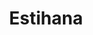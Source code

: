 ---
layout: place
title: Estihana
permalink: /new-york/brooklyn/estihana.html
stateAbbr: NY
stateName: New York
cityName: Brooklyn
seo:
  type: restaurant
  links: null
place_id: ChIJ225B68hEwokRRE8EmbDr1_A
photos:
  - name: >-
      places/ChIJ225B68hEwokRRE8EmbDr1_A/photos/AeeoHcJejvL8kF7GuElQn-wyB20aRVP0YvY0M89N_cR09M6H94-pZoVPnv8oSjDUk1m6GDoi5nYw0AE3rlID4of90DWF3boNu2RefP7u_6JY7qxe6PxvaNrWeegjd7JVqvaBVUZUBVaswR4E_1VfmFW-R6539fGRUIt_ndBQpwDQrySrHHmkVdFis_6faK7Y_G1zUO0SO8FPw_i0dj9pq6ZNubyps0Rh7x8rtVX5x4aPIMS50359NQOFs_V5SrmF_MsuGgF_8cBmvJbJVaA6mWG9e0ski-Hk7YtB4jsdjq8D1cFk0ukbGxAOx50h86CMmpUtDUnyoTwxujGMLs5acA0lr9SfzpRVcT4v5i6FHq2WNesMeHzNmSGUbm-PBJJMue7DLs9bUiJF8wvCCVbhN9zU1QPj0SnmceA34DZ8xS2_dMszE7g
    widthPx: 4032
    heightPx: 1816
    authorAttributions:
      - displayName: D K
        uri: https://maps.google.com/maps/contrib/107151988804144005127
        photoUri: >-
          https://lh3.googleusercontent.com/a-/ALV-UjV8dgkONG4ApNZMcuIYM9KG4uqau--YG0S9RocjodfNDPBBnynsnQ=s100-p-k-no-mo
    flagContentUri: >-
      https://www.google.com/local/imagery/report/?cb_client=maps_api_places.places_api&image_key=!1e10!2sCIHM0ogKEICAgIDB2JHumgE&hl=en-US
    googleMapsUri: >-
      https://www.google.com/maps/place//data=!3m4!1e2!3m2!1sCIHM0ogKEICAgIDB2JHumgE!2e10!4m2!3m1!1s0x89c244c8eb416edb:0xf0d7ebb099044f44
  - name: >-
      places/ChIJ225B68hEwokRRE8EmbDr1_A/photos/AeeoHcIcHkTH7Rm6PkgHKnr9p8mt9hfwLI5orjG6FzU8WeUJXjcxeXMGyyTpgqXDur_cX4GCkzUFuiRskghRdVjb5UroQ2qLoRSUd3hsD9hvluI8t2zUhdvb4UHmjfqhT9sveZB6AmNx0w7NqjTYQRVyE1lP6K8mjfyj4OjwoRYaJNhrr1wiZDeZvF3ALcEFR84ALqrOlRmIln_hgseFi1vEoZYKEJNVyLywDL1fpWtIhURMdYRhm4nFRekyhw8Ul_LU7tpcCDcQqgcyfhDRp_wtc896MvkzncZOUhliXsvafGhKbA
    widthPx: 1100
    heightPx: 736
    authorAttributions:
      - displayName: Estihana Brooklyn
        uri: https://maps.google.com/maps/contrib/110013198283368174821
        photoUri: >-
          https://lh3.googleusercontent.com/a-/ALV-UjWbLD5tgPSgSe3HWaxGhsI0O5EUel1ej_v6MkSGvkwzTuHhJiA=s100-p-k-no-mo
    flagContentUri: >-
      https://www.google.com/local/imagery/report/?cb_client=maps_api_places.places_api&image_key=!1e10!2sAF1QipPxye366zcvdrVP14sKgLfs4dEEYx3jdGDmXVk-&hl=en-US
    googleMapsUri: >-
      https://www.google.com/maps/place//data=!3m4!1e2!3m2!1sAF1QipPxye366zcvdrVP14sKgLfs4dEEYx3jdGDmXVk-!2e10!4m2!3m1!1s0x89c244c8eb416edb:0xf0d7ebb099044f44
  - name: >-
      places/ChIJ225B68hEwokRRE8EmbDr1_A/photos/AeeoHcLpY82bTI__XUge-LURxyoBknTiYpdvKsWzZNdtm5w1mtY8DqJCOvl2PYxZDPX4i2rYiY7lQWUNGiGda-7XeUBeLA5e56Rkg3aof_Lw3WFvGnwwq2X2_i-GfYHs90hvsE1bTTq7EcuN8Knct_oZHnLXYY02IHKmDsGePhe7F4RYPxN0hmOVp9HDzNIdbU7Quq8A6kv5_w2Uo4MqxezQGDx2BLB6oZ7IPcR50_dczkpMYi4WQYRGD-k5cm8euATTOhsopIHuChm6biPdy9sRk-88Y41pgs5aXoenLMIeJkO5lg
    widthPx: 4800
    heightPx: 3175
    authorAttributions:
      - displayName: Estihana
        uri: https://maps.google.com/maps/contrib/108186590006877679277
        photoUri: >-
          https://lh3.googleusercontent.com/a/ACg8ocJv24B-RJIsczHhqrO9tRO4G4CdtW3Pikbr69qao3tnM8qVvg=s100-p-k-no-mo
    flagContentUri: >-
      https://www.google.com/local/imagery/report/?cb_client=maps_api_places.places_api&image_key=!1e10!2sAF1QipPhoTohM83L-aQ34ce3ZGtfmqrmeomioe7MxgRQ&hl=en-US
    googleMapsUri: >-
      https://www.google.com/maps/place//data=!3m4!1e2!3m2!1sAF1QipPhoTohM83L-aQ34ce3ZGtfmqrmeomioe7MxgRQ!2e10!4m2!3m1!1s0x89c244c8eb416edb:0xf0d7ebb099044f44
  - name: >-
      places/ChIJ225B68hEwokRRE8EmbDr1_A/photos/AeeoHcJXTvUOR2G0S5_x04QAsj4Xds-L2hh7ZtLC0qn8gTUtimaRuIte1WzF72B3ZYtWl2J4b4GfOofWgpBF_fTHuQBOmZdMz1rPtVcoq9clhseo7S3QhaY0lFrl9v81-0gwhCVuuamp96oytNeIYHbgngOyA1wClvUujTylYmLNCuTaXFxdC41JdaGepE9nCFfdFAVwI0OnyywN14kMD_VHzekt2MVVMl10A6ElX73pvSWblrV8_WmzZotPo0rZi8aH0OrVf22Dv7N_vHHpzLiqq1jChiYPzgYXhddzmTdxgUH3_A3x5v2AwtEIpsZP6xvNOmtL8pDHdxQIPAM8lJRt4ntTNnYHihQIX_TwMZIvUv1rM7jsyU_g2AuniyWrsp9ddaoO1B-359GWr3ejeF1w5R6b61aoazI_7VE1zCWvb_WJYg
    widthPx: 2265
    heightPx: 2268
    authorAttributions:
      - displayName: Ahuva Spiegel-Hoberman
        uri: https://maps.google.com/maps/contrib/117000572310539022184
        photoUri: >-
          https://lh3.googleusercontent.com/a-/ALV-UjU-qRoR2pdviBVDCTTQh4uHPDF5kmjc0D32_lnye30MeH96Pl2D=s100-p-k-no-mo
    flagContentUri: >-
      https://www.google.com/local/imagery/report/?cb_client=maps_api_places.places_api&image_key=!1e10!2sCIHM0ogKEICAgICkw_m0Vg&hl=en-US
    googleMapsUri: >-
      https://www.google.com/maps/place//data=!3m4!1e2!3m2!1sCIHM0ogKEICAgICkw_m0Vg!2e10!4m2!3m1!1s0x89c244c8eb416edb:0xf0d7ebb099044f44
  - name: >-
      places/ChIJ225B68hEwokRRE8EmbDr1_A/photos/AeeoHcJ_pvkPrCDhhOnoKsyow4HhkTQDZmruO_M8feA8f-3630OtcZN-saZ1ldpbzTLdCK1hxJGF0hrJBS0FX0ctCg8F-eQC92gMDx8yC_2nipcp9EpdouiNff_QWz8OIRv4MljhrNQ8SUQtXe_OPs6TiJRQLIDBaScjMtJEn0FMLqkSgZQhjhX_YHUP0UABm0I0Re2q2EzvS3-hQivw1zbI2hacuSiY5kq6ATdNTAvG9VwEh64jsboUNqcRkYQq6rZxssedv7WPi8Zsklx-XNOnzoC0WLoWFBfaEF_M1dPKBu5TBbPeEmoc5Q7NlDEHXFPzvxo6aYG1A5V0UIkTSi3WkgyVcY5yOpe8MDsYxlaHkrsjROvTL3v7soL4CeyVi3_NLymu2XB9KFrQE7RxnMRzRHrjNufrMBCecw_sqArgbMkRmg
    widthPx: 3600
    heightPx: 4800
    authorAttributions:
      - displayName: Yehiel M Kalish
        uri: https://maps.google.com/maps/contrib/112727591328253712575
        photoUri: >-
          https://lh3.googleusercontent.com/a-/ALV-UjV96ZdqGCp7qRny_ooJGXS75bQXlMDdS_uqFwuGKMHB5-o9aulI=s100-p-k-no-mo
    flagContentUri: >-
      https://www.google.com/local/imagery/report/?cb_client=maps_api_places.places_api&image_key=!1e10!2sCIHM0ogKEICAgMCIs67UZw&hl=en-US
    googleMapsUri: >-
      https://www.google.com/maps/place//data=!3m4!1e2!3m2!1sCIHM0ogKEICAgMCIs67UZw!2e10!4m2!3m1!1s0x89c244c8eb416edb:0xf0d7ebb099044f44
  - name: >-
      places/ChIJ225B68hEwokRRE8EmbDr1_A/photos/AeeoHcLDCxzmg-slNZkfFyWnPB8FsEXQHsyh9lYxggAawY2mZgKd0YmLM2dcyLUlCJ7m-2hp9dJcP6uAAwDlcWbSwvHe9v4retlj49sDZqELfessjFADnZGSj0124zD-kDX-K-HIb_oFl8Mg2XmOpjk60_cp_DuaD5ze6S82gqDaux1f8rJTGOkuDBp7-CozGpDk2d3BTJ5FVed3rBRdVvfPp7lY8irdGQmKyd1kimc6WXFKyjn2gQhwao2x_DFJEoWe2ZlKbj4G2Zl_2GB1dJj0ZnsR2phCdOBbAiTDbxzzqt-p8Vwq6aJW8ToaPT_3utM3ZXo0444sA7f5N-CIhcUW1Xa1nlERhOw-VpEdRTCboM15u4vai3h2X7RZYI4vVysiFlgfvZIhyxKr2FE47t5PxOZXqk0DSue1UrSAuay1jN9jp4c
    widthPx: 3658
    heightPx: 2793
    authorAttributions:
      - displayName: Meira Chana Meyerovich
        uri: https://maps.google.com/maps/contrib/102952880256269286786
        photoUri: >-
          https://lh3.googleusercontent.com/a-/ALV-UjUrtNlM5aoEx6DjdmdTHwCKALIM3bDNH96ZmfgnsCLz9p18HDhw_A=s100-p-k-no-mo
    flagContentUri: >-
      https://www.google.com/local/imagery/report/?cb_client=maps_api_places.places_api&image_key=!1e10!2sCIHM0ogKEICAgMDwl83S8gE&hl=en-US
    googleMapsUri: >-
      https://www.google.com/maps/place//data=!3m4!1e2!3m2!1sCIHM0ogKEICAgMDwl83S8gE!2e10!4m2!3m1!1s0x89c244c8eb416edb:0xf0d7ebb099044f44
  - name: >-
      places/ChIJ225B68hEwokRRE8EmbDr1_A/photos/AeeoHcKVrdEtauLZ_UUzJsedZkMSkQOh_X3oRGLXASh3_NHaPiZa0fsHSopny1_ezGEmCiL4VUX0A424-Aw9eK5fnNNOHexsLvb3rZP5mwjoclX79Pmop-kerj4nP5lWtqZXZ0ccSjZVJ0rmmGypor3zXde7ODeuc5v2MkLaJ4Zu8xlBiUtyGlhsOCXnHS0LtSKHRKBuMr-8us1O32xjS8m88Fmj9xseWtZfDaqD4FWVpM4CuD0tmkqbbkp_1iYOg_R_bGGXnjIMAtqW6XVD12XwIML5pOzIKHfK8oMFtxBBnRTOoUOuVBfwTTgYt1KWUuQ2Fi-n7A-wG7hVbdAOMh5Eo8F6sFKplcgRgCWVHJE2_HrrDkFFgCseN-UB3fz9BbCHdToJDHOU5iZeJYA70f_ngyBZ4PiTOpUUzzo9ne5xcTxWqg
    widthPx: 3024
    heightPx: 4032
    authorAttributions:
      - displayName: Nechama Zakon
        uri: https://maps.google.com/maps/contrib/107490105379820868167
        photoUri: >-
          https://lh3.googleusercontent.com/a-/ALV-UjWAvse42CXas1x264d4nEtH1pnEKXMljIIEkB_ruDZvag7yvIio=s100-p-k-no-mo
    flagContentUri: >-
      https://www.google.com/local/imagery/report/?cb_client=maps_api_places.places_api&image_key=!1e10!2sCIHM0ogKEICAgIDpjvX2Fg&hl=en-US
    googleMapsUri: >-
      https://www.google.com/maps/place//data=!3m4!1e2!3m2!1sCIHM0ogKEICAgIDpjvX2Fg!2e10!4m2!3m1!1s0x89c244c8eb416edb:0xf0d7ebb099044f44
  - name: >-
      places/ChIJ225B68hEwokRRE8EmbDr1_A/photos/AeeoHcJLKmVIphdXGEScT11lHtC6Kjf07a4euiieVtCucBU37Lku9jyeGSvMpwoOJW0Mpjc_Yw8ufEjOStZgZlIvjxhCYORwrKyUIV7dwP_33MQYvg6XnjJKxPFjOr_wo-xVw8Ldat8YDTCE8sah8nx83bUGpjrndnZJ4Q43TNfDBSrwsI2P6zS9RANmmL3Ln58-kGVTA7iJK1L9-xfQGqwJjYV06iQeTtVsmFbYL2HCcSLmGMfcAhtXNkAiyXSZ13AA88D8iM28ieFJAzbIvbjFMBLrBkRFlye1DZj0DXTUsmrKyZxE0Zvh6njYWB4I0jfw8LbgMtmHiGCxcqFuTdchNkeyZizkKotEJyNVoYl0BGlTyDysafHfYfRp-0kvRtcHjP3bhMRUA9E0YQ5pGIK1Ogssg5PKtpfbqI2VKJEPea-OVznw
    widthPx: 3024
    heightPx: 4032
    authorAttributions:
      - displayName: Nechama Zakon
        uri: https://maps.google.com/maps/contrib/107490105379820868167
        photoUri: >-
          https://lh3.googleusercontent.com/a-/ALV-UjWAvse42CXas1x264d4nEtH1pnEKXMljIIEkB_ruDZvag7yvIio=s100-p-k-no-mo
    flagContentUri: >-
      https://www.google.com/local/imagery/report/?cb_client=maps_api_places.places_api&image_key=!1e10!2sCIHM0ogKEICAgIDpjvXo2AE&hl=en-US
    googleMapsUri: >-
      https://www.google.com/maps/place//data=!3m4!1e2!3m2!1sCIHM0ogKEICAgIDpjvXo2AE!2e10!4m2!3m1!1s0x89c244c8eb416edb:0xf0d7ebb099044f44
  - name: >-
      places/ChIJ225B68hEwokRRE8EmbDr1_A/photos/AeeoHcKBmtDj8EJhOg_76U7yPUBeuN0wwyxfVgJGCWIzPZK_oaDln35EHlEm0_t8yMxXvUvi8x888t2hibU99OjsCkcLBV_3tgshM-aY_JOZbzi-6PSZlKCbd64FhngMdYz1beXRggBrtkB2SEJ-HFb3J07cwWnSl17ienBkn_cs5lva5eNPLr0EURpmlTQaicD662MR68v1mnqkq-JE5RhpdhrM8Gj7s1MapARVpuuzGIt2LpeGDhHda_EM4W1FwpvPRuM9I-I3ju3dhoOmabEuj6L1iGIRwGuMD2gJIFX-CgUQ6x2kZTg8d6rsEoNNCvzh6cdtpi5LofGKDDgerYQi8VQaC0Yx3YCb1SmfcD8b2a2Y1kT6heXvA2QV43HF7rgcPaAcywhfI0krddyxhf0425G2N7LiHNt2w3gOe68NqaQYuw
    widthPx: 2268
    heightPx: 4032
    authorAttributions:
      - displayName: Meni Wolf
        uri: https://maps.google.com/maps/contrib/114138979652994045888
        photoUri: >-
          https://lh3.googleusercontent.com/a-/ALV-UjXMtbPdJ71TJXwInzxIxCrwTJI3oWCXkacR569gdqwjSnzhLp1Kqg=s100-p-k-no-mo
    flagContentUri: >-
      https://www.google.com/local/imagery/report/?cb_client=maps_api_places.places_api&image_key=!1e10!2sCIHM0ogKEICAgIDGypj7Dw&hl=en-US
    googleMapsUri: >-
      https://www.google.com/maps/place//data=!3m4!1e2!3m2!1sCIHM0ogKEICAgIDGypj7Dw!2e10!4m2!3m1!1s0x89c244c8eb416edb:0xf0d7ebb099044f44
  - name: >-
      places/ChIJ225B68hEwokRRE8EmbDr1_A/photos/AeeoHcIV-MKkwoUx4l3y8Ae98Y9lzKEFN5yJUVcU-VZ_dg1-h7tHdu4dOiVKvk0B1hP5w9qs8DVx6G5xHNjskiJKCsKVLBvh0V6zpUp8NTE7kUxRFdvYvGmrQSeMKSV0IfcjOmt7ZmG06UmtfdmemVy9t0RVkCTiOyaMe8KeCAQf3PmDNkUI1SRxBaJP0fw8HRauMA2xGN4Ns5VYA-E9oxVztX1yHVpLszSiNkpBa4AeuskozuuUw9fadoHvQLVzmRsxQlOZ_MbtOENVFbPz9IhnM3JyrpEdcuNXL4U26N7fmCnmloUhdnGMW-R9BRdLaaT7HV_UUtFdB6weyR3QWyzSJCdgMzLycPVK-8bPcmHNTgzAzb-Jxgzon_OnJtP8HE7hAYVmoZSLyxYkT3xriGQZVPOX_SFok3_gBWXIBxl4O3FWvY5k
    widthPx: 1600
    heightPx: 900
    authorAttributions:
      - displayName: meital levi
        uri: https://maps.google.com/maps/contrib/107369899435726536842
        photoUri: >-
          https://lh3.googleusercontent.com/a/ACg8ocIK4a3YFN8QqyyCm4XKdPPsp0tm1MOzDm2Ikw9OxelGffoekw=s100-p-k-no-mo
    flagContentUri: >-
      https://www.google.com/local/imagery/report/?cb_client=maps_api_places.places_api&image_key=!1e10!2sCIHM0ogKEICAgID9sdveoQE&hl=en-US
    googleMapsUri: >-
      https://www.google.com/maps/place//data=!3m4!1e2!3m2!1sCIHM0ogKEICAgID9sdveoQE!2e10!4m2!3m1!1s0x89c244c8eb416edb:0xf0d7ebb099044f44
address: 1217 Avenue J, Brooklyn, NY 11230, USA
street: 1217 Avenue J
city: Brooklyn
state: NY
zip: '11230'
country: USA
neighborhood: Midwood
latitude: '40.625091'
longitude: '-73.963592'
accessibility_options:
  wheelchairAccessibleParking: false
  wheelchairAccessibleEntrance: true
  wheelchairAccessibleSeating: true
business_status: OPERATIONAL
name: Estihana
google_maps_links:
  directionsUri: >-
    https://www.google.com/maps/dir//''/data=!4m7!4m6!1m1!4e2!1m2!1m1!1s0x89c244c8eb416edb:0xf0d7ebb099044f44!3e0
  placeUri: https://maps.google.com/?cid=17354598832809463620
  writeAReviewUri: >-
    https://www.google.com/maps/place//data=!4m3!3m2!1s0x89c244c8eb416edb:0xf0d7ebb099044f44!12e1
  reviewsUri: >-
    https://www.google.com/maps/place//data=!4m4!3m3!1s0x89c244c8eb416edb:0xf0d7ebb099044f44!9m1!1b1
  photosUri: >-
    https://www.google.com/maps/place//data=!4m3!3m2!1s0x89c244c8eb416edb:0xf0d7ebb099044f44!10e5
primary_type: Asian Restaurant
opening_hours:
  regular: null
  current: null
secondary_opening_hours:
  regular:
    weekdayDescriptions: null
    type: null
  current:
    weekdayDescriptions: null
    type: null
phone: null
price_level: null
price_range: null
rating: null
rating_count: 0
website: null
description: >-
  Discover Estihana in Brooklyn, NY$$$Estihana in Brooklyn, NY, stands out as a
  casual Asian restaurant providing a range of dining choices for lunch and
  dinner, blending fresh flavors in a welcoming environment. Located in the
  vibrant Midwood neighborhood, this spot offers accessible features like
  wheelchair-friendly entrances and seating, making it easier for everyone to
  enjoy a relaxed meal. With its array of Asian-inspired dishes, including
  options that appeal to those exploring sushi restaurants nearby, Estihana
  delivers a straightforward yet satisfying experience for everyday diners. The
  restaurant's operational status ensures a reliable visit, complemented by
  visually appealing ambiance captured in various photos. Whether you're seeking
  top-rated Asian places near me or simply a comfortable spot for a casual bite,
  this location combines convenience with everyday charm.
generative_summary: >-
  Discover Estihana in Brooklyn, NY$$$Estihana in Brooklyn, NY, stands out as a
  casual Asian restaurant providing a range of dining choices for lunch and
  dinner, blending fresh flavors in a welcoming environment. Located in the
  vibrant Midwood neighborhood, this spot offers accessible features like
  wheelchair-friendly entrances and seating, making it easier for everyone to
  enjoy a relaxed meal. With its array of Asian-inspired dishes, including
  options that appeal to those exploring sushi restaurants nearby, Estihana
  delivers a straightforward yet satisfying experience for everyday diners. The
  restaurant's operational status ensures a reliable visit, complemented by
  visually appealing ambiance captured in various photos. Whether you're seeking
  top-rated Asian places near me or simply a comfortable spot for a casual bite,
  this location combines convenience with everyday charm.
generative_disclosure: Summarized by AI using the Grok-3-Mini model.
reviews: null
review_summary: >-
  What Visitors Are Saying$$$While specific reviews for Estihana aren't readily
  available, general feedback from similar Asian dining spots suggests visitors
  often appreciate the straightforward menu and welcoming vibe, making it a
  solid choice for casual meals. Folks frequently highlight the variety of
  options that cater to different tastes, helping it stand out among sushi
  places near me for those in the mood for fresh, flavorful dishes. Many
  comments point to the restaurant's accessibility and comfortable setting as
  key positives, contributing to a generally enjoyable experience without
  overwhelming frills. Overall, it seems like a go-to for locals and newcomers
  alike, offering honest value that keeps the atmosphere light and satisfying.
  If you're hunting for the best sushi near me, this spot earns nods for its
  approachable style and potential to deliver on simple, tasty expectations.
review_disclosure: Summarized by AI using the Grok-3-Mini model.
parking_options: null
payment_options: null
allow_dogs: null
curbside_pickup: null
delivery: null
dine_in: null
good_for_children: null
good_for_groups: null
good_for_sports: null
live_music: null
menu_for_children: null
outdoor_seating: null
reservable: null
restroom: null
serves_beer: null
serves_breakfast: null
serves_brunch: null
serves_cocktails: null
serves_coffee: null
serves_dinner: null
serves_dessert: null
serves_lunch: null
serves_vegetarian_food: null
serves_wine: null
takeout: null
update_category: pro
places_description: null

---